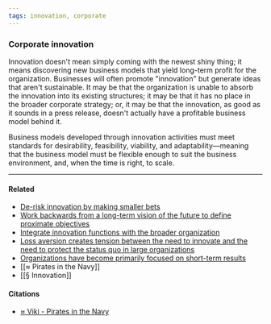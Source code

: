 ```yaml
---
tags: innovation, corporate
---
```

### Corporate innovation

Innovation doesn't mean simply coming with the newest shiny thing; it means discovering new business models that yield long-term profit for the organization. Businesses will often promote "innovation" but generate ideas that aren't sustainable. It may be that the organization is unable to absorb the innovation into its existing structures; it may be that it has no place in the broader corporate strategy; or, it may be that the innovation, as good as it sounds in a press release, doesn't actually have a profitable business model behind it.

Business models developed through innovation activities must meet standards for desirability, feasibility, viability, and adaptability—meaning that the business model must be flexible enough to suit the business environment, and, when the time is right, to scale.

---

#### Related
- [De-risk innovation by making smaller bets](https://publish.obsidian.md/mobydiction/notes/De-risk+innovation+by+making+smaller+bets)
- [Work backwards from a long-term vision of the future to define proximate objectives](https://publish.obsidian.md/mobydiction/notes/Work+backwards+from+a+long-term+vision+of+the+future+to+define+proximate+objectives)
- [Integrate innovation functions with the broader organization](https://publish.obsidian.md/mobydiction/notes/Integrate+innovation+functions+with+the+broader+organization)
- [Loss aversion creates tension between the need to innovate and the need to protect the status quo in large organizations](https://publish.obsidian.md/mobydiction/notes/Loss+aversion+creates+tension+between+the+need+to+innovate+and+the+need+to+protect+the+status+quo+in+large+organizations)
- [Organizations have become primarily focused on short-term results](https://publish.obsidian.md/mobydiction/notes/Organizations+have+become+primarily+focused+on+short-term+results)
- [[≈ Pirates in the Navy]]
- [[§ Innovation]]

#### Citations

-   [≈ Viki - Pirates in the Navy](https://publish.obsidian.md/mobydiction/notes/%E2%89%88+Viki+-+Pirates+in+the+Navy)